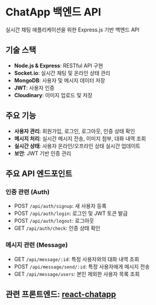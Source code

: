 # ChatApp 백엔드 API

실시간 채팅 애플리케이션을 위한 Express.js 기반 백엔드 API

## 기술 스택

- **Node.js & Express**: RESTful API 구현
- **Socket.io**: 실시간 채팅 및 온라인 상태 관리
- **MongoDB**: 사용자 및 메시지 데이터 저장
- **JWT**: 사용자 인증
- **Cloudinary**: 이미지 업로드 및 저장 

## 주요 기능

- **사용자 관리**: 회원가입, 로그인, 로그아웃, 인증 상태 확인
- **메시지 처리**: 실시간 메시지 전송, 이미지 첨부, 대화 내역 조회
- **실시간 상태**: 사용자 온라인/오프라인 상태 실시간 업데이트
- **보안**: JWT 기반 인증 관리

## 주요 API 엔드포인트

### 인증 관련 (Auth)
- POST `/api/auth/signup`: 새 사용자 등록
- POST `/api/auth/login`: 로그인 및 JWT 토큰 발급
- POST `/api/auth/logout`: 로그아웃
- GET `/api/auth/check`: 인증 상태 확인

### 메시지 관련 (Message)
- GET `/api/message/:id`: 특정 사용자와의 대화 내역 조회
- POST `/api/message/send/:id`: 특정 사용자에게 메시지 전송
- GET `/api/message/users`: 본인 제외한 사용자 목록 조회

## 관련 프론트엔드: [react-chatapp](https://github.com/yhs-2551/react-next/tree/main/react-chatapp)